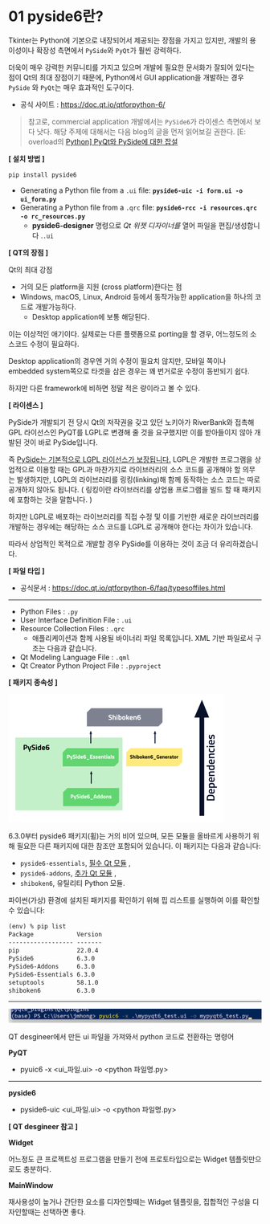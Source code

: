 # 01 pyside6란?

Tkinter는 Python에 기본으로 내장되어서 제공되는 장점을 가지고 있지만, 개발의 용이성이나 확장성 측면에서 `PySide`와 `PyQt`가 훨씬 강력하다.

더욱이 매우 강력한 커뮤니티를 가지고 있으며 개발에 필요한 문서화가 잘되어 있다는 점이 Qt의 최대 장점이기 때문에, Python에서 GUI application을 개발하는 경우 `PySide` 와 `PyQt`는 매우 효과적인 도구이다.

* 공식 사이트 : https://doc.qt.io/qtforpython-6/

> 참고로, commercial application 개발에서는 `PySide6`가 라이센스 측면에서 보다 낫다. 해당 주제에 대해서는 다음 blog의 글을 먼저 읽어보길 권한다. [E: overload의 [Python\] PyQt와 PySide에 대한 잡설](https://dev-overload.tistory.com/44)





**[ 설치 방법 ]**

```python
pip install pyside6
```

- Generating a Python file from a `.ui` file: **`pyside6-uic -i form.ui -o ui_form.py`**
- Generating a Python file from a `.qrc` file: **`pyside6-rcc -i resources.qrc -o rc_resources.py`**
  - **pyside6-designer** 명령으로 *Qt 위젯 디자이너를* 열어 파일을 편집/생성합니다 .`.ui`





**[ QT의 장점 ]**

Qt의 최대 강점

- 거의 모든 platform을 지원 (cross platform)한다는 점
- Windows, macOS, Linux, Android 등에서 동작가능한 application을 하나의 코드로 개발가능하다.
  - Desktop application에 보통 해당된다.

이는 이상적인 애기이다.
실제로는 다른 플랫폼으로 porting을 할 경우, 어느정도의 소스코드 수정이 필요하다.

Desktop application의 경우엔 거의 수정이 필요치 않지만, 
모바일 쪽이나 embedded system쪽으로 타겟을 삼은 경우는 꽤 번거로운 수정이 동반되기 쉽다.

하지만 다른 framework에 비하면 정말 적은 량이라고 볼 수 있다.





**[ 라이센스 ]**

PySide가 개발되기 전 당시 Qt의 저작권을 갖고 있던 노키아가 RiverBank와 접촉해 GPL 라이선스인 PyQT를 LGPL로 변경해 줄 것을 요구했지만 이를 받아들이지 않아 개발된 것이 바로 PySide입니다.

즉 <u>PySide는 기본적으로 LGPL 라이선스가 보장됩니다.</u>
LGPL은 개발한 프로그램을 상업적으로 이용할 때는 GPL과 마찬가지로 라이브러리의 소스 코드를 공개해야 할 의무는 발생하지만, LGPL의 라이브러리를 링킹(linking)해 함께 동작하는 소스 코드는 따로 공개하지 않아도 됩니다. ( 링킹이란 라이브러리를 상업용 프로그램을 빌드 할 때 패키지에 포함하는 것을 말합니다. )

하지만 LGPL로 배포하는 라이브러리를 직접 수정 및 이를 기반한 새로운 라이브러리를 개발하는 경우에는 해당하는 소스 코드를 LGPL로 공개해야 한다는 차이가 있습니다.

따라서 상업적인 목적으로 개발할 경우 PySide를 이용하는 것이 조금 더 유리하겠습니다.





**[ 파일 타입 ]**

* 공식문서 : https://doc.qt.io/qtforpython-6/faq/typesoffiles.html

---

* Python Files : `.py`
* User Interface Definition File : `.ui`
* Resource Collection Files : `.qrc`
  * 애플리케이션과 함께 사용될 바이너리 파일 목록입니다. 
    XML 기반 파일로서 구조는 다음과 같습니다.
* Qt Modeling Language File : `.qml`
* Qt Creator Python Project File : `.pyproject`





**[ 패키지 종속성 ]**

![패키지 구조 및 종속성](./assets/packages.png)



6.3.0부터 pyside6 패키지(휠)는 거의 비어 있으며, 모든 모듈을 올바르게 사용하기 위해 필요한 다른 패키지에 대한 참조만 포함되어 있습니다. 이 패키지는 다음과 같습니다:

- `pyside6-essentials`, [필수 Qt 모듈](https://pypi.org/project/PySide6-Essentials/) ,
- `pyside6-addons`, [추가 Qt 모듈](https://pypi.org/project/PySide6-Addons/) ,
- `shiboken6`, 유틸리티 Python 모듈.

파이썬(가상) 환경에 설치된 패키지를 확인하기 위해 핍 리스트를 실행하여 이를 확인할 수 있습니다:

```
(env) % pip list
Package            Version
------------------ -------
pip                22.0.4
PySide6            6.3.0
PySide6-Addons     6.3.0
PySide6-Essentials 6.3.0
setuptools         58.1.0
shiboken6          6.3.0
```





----





![image-20250113224309996](./assets/image-20250113224309996.png)

QT desgineer에서 만든 ui 파일을 가져와서 python 코드로 전환하는 명령어



**PyQT**

* pyuic6 -x <ui_파일.ui> -o <python 파일명.py>

-----



**pyside6**

* pyside6-uic <ui_파일.ui> -o <python 파일명.py>









**[ QT desgineer 참고 ]**

**Widget**

어느정도 큰 프로젝트성 프로그램을 만들기 전에 프로토타입으로는 Widget 템플릿만으로도 충분하다. 

**MainWindow**

재사용성이 높거나 간단한 요소를 디자인할때는 Widget 템플릿을, 집합적인 구성을 디자인할때는 선택하면 좋다.

